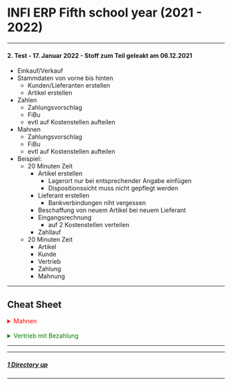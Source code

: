 # INFI ERP Fifth school year (2021 - 2022)

----

#### **2. Test - 17. Januar 2022 - Stoff zum Teil geleakt am 06.12.2021**
   - Einkauf/Verkauf
   - Stammdaten von vorne bis hinten
      - Kunden/Lieferanten erstellen
      - Artikel erstellen
   - Zahlen
      - Zahlungsvorschlag
      - FiBu
      - evtl auf Kostenstellen aufteilen
   - Mahnen
      - Zahlungsvorschlag
      - FiBu
      - evtl auf Kostenstellen aufteilen
- Beispiel:
   - 20 Minuten Zeit
      - Artikel erstellen
         - Lagerort nur bei entsprechender Angabe einfügen
   	     - Dispositionssicht muss nicht gepflegt werden
      - Lieferant erstellen
         - Bankverbindungen niht vergessen
      - Beschaffung von neuem Artikel bei neuem Lieferant
      - Eingangsrechnung
         - auf 2 Kostenstellen verteilen
      - Zahllauf
   - 20 Minuten Zeit
      - Artikel
	  - Kunde
	  - Vertrieb
	  - Zahlung
	  - Mahnung

----

Cheat Sheet
-----------

<details><summary style="color:red">Mahnen</summary>

1. _Vertrieb mit Bezahlung_ bis inklusive **Schritt 3**
2. **Cockpit: Mahnungen**
   - Mahnvorschlag erzeugen
3. **Mahnvorschlag erzeugen**
   - Mahnvorschlag erzeugen
   - Mahndatum ist NACH Rechnungsdatum und muss mehrere Tage in der Zukunft liegen
   - kleines gelbes Dreicek rechts oben
      - bestätigen
   - Ausgeben
4. **Cockpit: Mahnungen**
   - Mahnvorschlag bearbeiten
5. **Mahnvorschlag bearbeiten**
   - sperren
   - freigeben
6. **Cockpit: Mahnungen**
   - Mahnvorschlag prüfen
   - Mahnvorschlag durchführen
   - Mahnungen ausgeben
   - Mahnungen stornieren
   
</details>
<br/>
<details><summary style="color:green">Vertrieb mit Bezahlung</summary>

1. **Vertriebsaufträge**
   - Rechnung mit Materialbuchungen
2. **Cockpit: Ausgangsrechnungen**
   - Rechnung auswählen
   - Rechnung übertragen
3. **Cockpit: Buchungsläufe Finanzbuchhaltung**
   - Rechnung auswählen
   - Übernehmen und buchen
4. **Vertriebsaufträge**
   - Belegkette Ausgangsrechnung anwählen und Betrag kopieren
5. **Buchen Finanzbuchhaltung**
   - Belegart 300, Neu
   - Beliebige Nummer in Beleg
   - heute
   - Konto
      - Eigenes Konto (bspw. Bank=1200)
   - Buchungsbetrag
      - kopierten Betrag einfügen
      - Eigenes Konto Soll/Haben
   - Gegenkonto
      - D
      - Unternehmen einfügen
   - OP-Zuordnung
   - Beleg buchen

</details>


----
----

##### [1 Directory up](./../)

----
